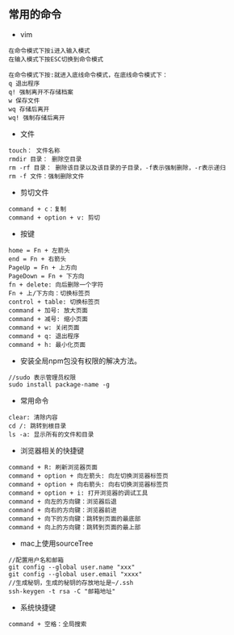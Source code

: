 ## 常用的命令
* vim  
```
在命令模式下按i进入输入模式
在输入模式下按ESC切换到命令模式

在命令模式下按:就进入底线命令模式，在底线命令模式下：
q 退出程序
q! 强制离开不存储档案
w 保存文件
wq 存储后离开
wq! 强制存储后离开

```

* 文件  
```
touch： 文件名称
rmdir 目录： 删除空目录
rm -rf 目录： 删除该目录以及该目录的子目录，-f表示强制删除，-r表示递归
rm -f 文件：强制删除文件
```
* 剪切文件  
```
command + c：复制
command + option + v: 剪切
```
* 按键  
```
home = Fn + 左箭头
end = Fn + 右箭头
PageUp = Fn + 上方向
PageDown = Fn + 下方向
fn + delete: 向后删除一个字符
Fn + 上/下方向：切换标签页
control + table: 切换标签页
command + 加号: 放大页面
command + 减号: 缩小页面
command + w: 关闭页面
command + q: 退出程序
command + h: 最小化页面
```

* 安装全局npm包没有权限的解决方法。
```
//sudo 表示管理员权限
sudo install package-name -g
```

* 常用命令  
```
clear: 清除内容
cd /: 跳转到根目录
ls -a: 显示所有的文件和目录
```

* 浏览器相关的快捷键  
```
command + R: 刷新浏览器页面
command + option + 向左箭头: 向左切换浏览器标签页
command + option + 向右箭头: 向右切换浏览器标签页
command + option + i: 打开浏览器的调试工具
command + 向左的方向键：浏览器后退
command + 向右的方向键：浏览器前进
command + 向下的方向键：跳转到页面的最底部
command + 向上的方向键：跳转到页面的最上部
```
* mac上使用sourceTree  
```
//配置用户名和邮箱
git config --global user.name "xxx"
git config --global user.email "xxxx"
//生成秘钥，生成的秘钥的存放地址是~/.ssh
ssh-keygen -t rsa -C "邮箱地址"
```
* 系统快捷键
```
command + 空格：全局搜索

```
